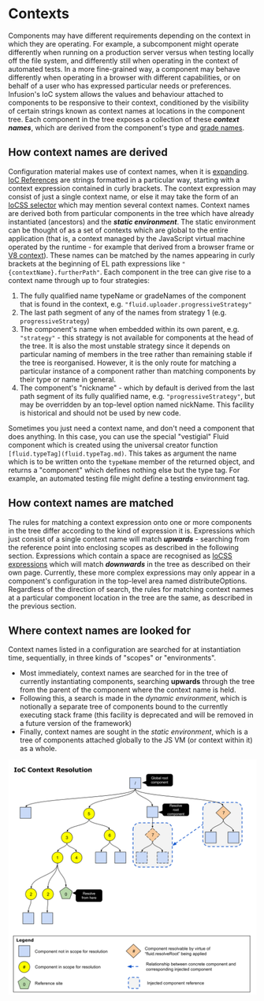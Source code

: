 # Contexts #

Components may have different requirements depending on the context in which they are operating.
For example, a subcomponent might operate differently when running on a production server versus 
when testing locally off the file system, and differently still when operating in the context of 
automated tests. In a more fine-grained way, a component may behave differently when operating in 
a browser with different capabilities, or on behalf of a user who has expressed particular needs or
preferences. Infusion's IoC system allows the values and behaviour attached to components to be
responsive to their context, conditioned by the visibility of certain strings known as context names
at locations in the component tree. Each component in the tree exposes a collection of these
__*context names*__, which are derived from the component's type and [grade names](ComponentGrades.md).

## How context names are derived ##

Configuration material makes use of context names, when it is [expanding](ExpansionOfComponentOptions.md).
[IoC References](IoCReferences.md) are strings formatted in a particular way, starting with a context
expression contained in curly brackets. The context expression may consist of just a single context name,
or else it may take the form of an [IoCSS selector](IoCSS.md) which may mention several context names.
Context names are derived both from particular components in the tree which have already instantiated
(ancestors) and the __*static environment*__. The static environment can be thought of as a set of
contexts which are global to the entire application (that is, a context managed by the JavaScript
virtual machine operated by the runtime - for example that derived from a browser frame or
[V8 context](https://developers.google.com/v8/embed#contexts)). These names can be matched by the
names appearing in curly brackets at the beginning of EL path expressions like
`"{contextName}.furtherPath"`. Each component in the tree can give rise to a context name through
up to four strategies:

1. The fully qualified name typeName or gradeNames of the component that is found in the context,
e.g. `"fluid.uploader.progressiveStrategy"`
1. The last path segment of any of the names from strategy 1 (e.g. `progressiveStrategy`)
1. The component's name when embedded within its own parent, e.g. `"strategy"` - this strategy is
not available for components at the head of the tree. It is also the most unstable strategy since
it depends on particular naming of members in the tree rather than remaining stable if the tree is
reorganised. However, it is the only route for matching a particular instance of a component rather
than matching components by their type or name in general.
1. The component's "nickname" - which by default is derived from the last path segment of its fully
qualified name, e.g. `"progressiveStrategy"`, but may be overridden by an top-level option named
nickName. This facility is historical and should not be used by new code.

Sometimes you just need a context name, and don't need a component that does anything. In this case,
you can use the special "vestigial" Fluid component which is created using the universal creator
function `[fluid.typeTag](fluid.typeTag.md)`. This takes as argument the name which is to be written
onto the `typeName` member of the returned object, and returns a "component" which defines nothing
else but the type tag. For example, an automated testing file might define a testing environment tag.

## How context names are matched ##

The rules for matching a context expression onto one or more components in the tree differ according
to the kind of expression it is. Expressions which just consist of a single context name will match
__*upwards*__ - searching from the reference point into enclosing scopes as described in the
following section. Expressions which contain a space are recognised as [IoCSS expressions](IoCSS.md)
which will match __*downwards*__ in the tree as described on their own page. Currently, these more
complex expressions may only appear in a component's configuration in the top-level area named
distributeOptions. Regardless of the direction of search, the rules for matching context names
at a particular component location in the tree are the same, as described in the previous section.

## Where context names are looked for ##

Context names listed in a configuration are searched for at instantiation time, sequentially,
in three kinds of "scopes" or "environments".

* Most immediately, context names are searched for in the tree of currently instantiating
components, searching __upwards__ through the tree from the parent of the component where the context
name is held.
* Following this, a search is made in the *dynamic environment*, which is notionally a separate tree
of components bound to the currently executing stack frame (this facility is deprecated and will be
removed in a future version of the framework)
* Finally, context names are sought in the *static environment*, which is a tree of components
attached globally to the JS VM (or context within it) as a whole.

![Diagram showing coloured squared representing components in a component tree](images/IoC-scope.svg)
